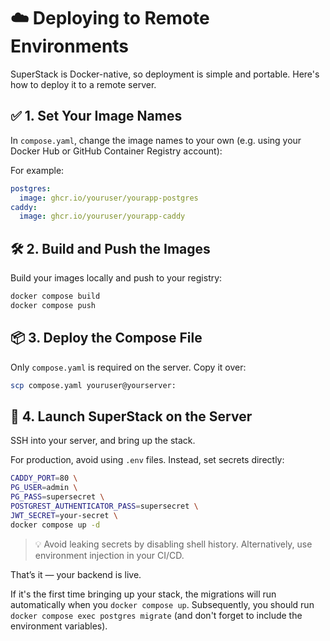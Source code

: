 # ☁️ Deploying to Remote Environments

SuperStack is Docker-native, so deployment is simple and portable. Here's
how to deploy it to a remote server.

## ✅ 1. Set Your Image Names

In `compose.yaml`, change the image names to your own (e.g. using your
Docker Hub or GitHub Container Registry account):

For example:

```yaml
postgres:
  image: ghcr.io/youruser/yourapp-postgres
caddy:
  image: ghcr.io/youruser/yourapp-caddy
```

## 🛠️ 2. Build and Push the Images

Build your images locally and push to your registry:

```sh
docker compose build
docker compose push
```

## 📦 3. Deploy the Compose File

Only `compose.yaml` is required on the server. Copy it over:

```sh
scp compose.yaml youruser@yourserver:
```

## 🚀 4. Launch SuperStack on the Server

SSH into your server, and bring up the stack.

For production, avoid using `.env` files. Instead, set secrets directly:

```sh
CADDY_PORT=80 \
PG_USER=admin \
PG_PASS=supersecret \
POSTGREST_AUTHENTICATOR_PASS=supersecret \
JWT_SECRET=your-secret \
docker compose up -d
```

> 💡 Avoid leaking secrets by disabling shell history. Alternatively, use
> environment injection in your CI/CD.

That’s it — your backend is live.

If it's the first time bringing up your stack, the migrations will run
automatically when you `docker compose up`. Subsequently, you should run
`docker compose exec postgres migrate` (and don't forget to include the
environment variables).
